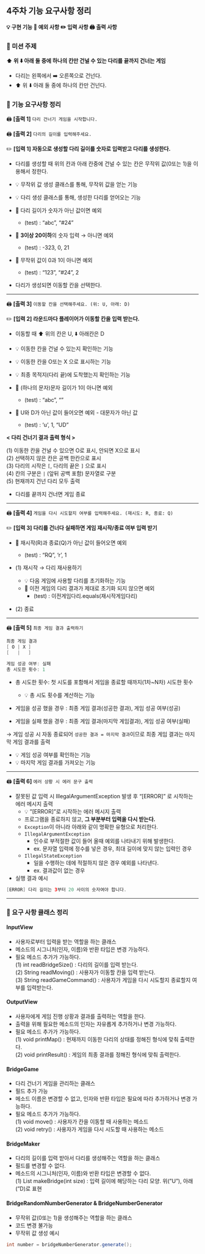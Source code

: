 ## 4주차 기능 요구사항 정리
**💡 구현 기능 🚫 예외 사항 ✏️ 입력 사항 🖨️ 출력 사항**

### ****📌**** 미션 주제

**⬆️ 위 ⬇️ 아래 둘 중에 하나의 칸만 건널 수 있는 다리를 끝까지 건너는 게임**

- 다리는 왼쪽에서 ➡️ 오른쪽으로 건넌다.
- ⬆️ 위 ⬇️ 아래 둘 중에 하나의 칸만 건넌다.

### ****📌**** 기능 요구사항 정리

🖨️ **[출력 1]** `다리 건너기 게임을 시작합니다.`

🖨️ **[출력 2]** `다리의 길이를 입력해주세요.`

✏️ **[입력 1] 자동으로 생성할 다리 길이를 숫자로 입력받고 다리를 생성한다.**

- 다리를 생성할 때 위의 칸과 아래 칸중에 건널 수 있는 칸은 무작위 값(0또는 1)을 이용해서 정한다.
- 💡 무작위 값 생성 클래스를 통해, 무작위 값을 얻는 기능
- 💡 다리 생성 클래스를 통해, 생성한 다리를 얻어오는 기능


- 🚫 다리 길이가 숫자가 아닌 값이면 예외
    - (test) : “abc”, “#24”
- 🚫 **3이상 20이하**의 숫자 입력 → 아니면 예외
    - (test) : -323, 0, 21
- 🚫 무작위 값이 0과 1이 아니면 예외
    - (test) : “123”, “#24”, 2


- 다리가 생성되면 이동할 칸을 선택한다.
---
🖨️ **[출력 3]** `이동할 칸을 선택해주세요. (위: U, 아래: D)`

✏️ **[입력 2] 라운드마다 플레이어가 이동할 칸을 입력 받는다.**

- 이동할 때 ⬆️ 위의 칸은 U, ⬇️ 아래칸은 D
- 💡 이동한 칸을 건널 수 있는지 확인하는 기능
- 💡 이동한 칸을 O또는 X 으로 표시하는 기능
- 💡 최종 목적지(다리 끝)에 도착했는지 확인하는 기능


- 🚫 (하나의 문자)문자 길이가 1이 아니면 예외
    - (test) : “abc”, “”
- 🚫 U와 D가 아닌 값이 들어오면 예외 - 대문자가 아닌 값
    - (test) : ‘u’, 1, “UD”
    
**< 다리 건너기 결과 출력 형식 >**

(1) 이동한 칸을 건널 수 있으면 O로 표시, 안되면 X으로 표시<br>
(2) 선택하지 않은 칸은 공백 한칸으로 표시<br>
(3) 다리의 시작은 `[`, 다리의 끝은 `]` 으로 표시<br>
(4) 칸의 구분은 `|` (앞뒤 공백 포함) 문자열로 구분<br>
(5) 현재까지 건넌 다리 모두 출력

- 다리를 끝까지 건너면 게임 종료
---
🖨️ **[출력 4]** `게임을 다시 시도할지 여부를 입력해주세요. (재시도: R, 종료: Q)`

✏️ **[입력 3] 다리를 건너다 실패하면 게임 재시작/종료 여부 입력 받기**

- 🚫 재시작(R)과 종료(Q)가 아닌 값이 들어오면 예외
    - (test) : “RQ”, ‘r’, 1


- (1) 재시작 → 다리 재사용하기
    - 💡 다음 게임에 사용할 다리를 초기화하는 기능
    - 🚫 이전 게임의 다리 결과가 제대로 초기화 되지 않으면 예외
        - (test) : 이전게임다리.equals(재시작게임다리)


- (2) 종료
---
🖨️ **[출력 5]** `최종 게임 결과 출력하기`

```java
최종 게임 결과
[ O | X ]
[   |   ]

게임 성공 여부: 실패
총 시도한 횟수: 1 
```

- 총 시도한 횟수: 첫 시도를 포함해서 게임을 종료할 때까지(1차~N차) 시도한 횟수
    - 💡 총 시도 횟수를 계산하는 기능


- 게임을 성공 했을 경우 : 최종 게임 결과(성공한 결과), 게임 성공 여부(성공)
- 게임을 실패 했을 경우 : 최종 게임 결과(마지막 게임결과), 게임 성공 여부(실패)

→ 게임 성공 시 자동 종료되어 `성공한 결과 = 마지막 결과`이므로 최종 게임 결과는 마지막 게임 결과를 출력

- 💡 게임 성공 여부를 확인하는 기능
- 💡 마지막 게임 결과를 가져오는 기능
---
🖨️ **[출력 6]** `에러 상황 시 에러 문구 출력`

- 잘못된 값 입력 시 IllegalArgumentException 발생 후 “[ERROR]” 로 시작하는 에러 메시지 출력
    - 💡 ”[ERROR]”로 시작하는 에러 메시지 출력
    - 프로그램을 종료하지 않고, **그 부분부터 입력을 다시 받는다.**
    - `Exception`이 아니라 아래와 같이 명확한 유형으로 처리한다.
    - `IllegalArgumentException`
        - 인수로 부적절한 값이 들어 올때 예외를 나타내기 위해 발생한다.
        - ex. 문자열 입력에 정수를 넣은 경우, 최대 길이에 맞지 않는 입력인 경우
    - `IllegalStateException`
        - 일을 수행하는 데에 적절하지 않은 경우 예외를 나타낸다.
        - ex. 결과값이 없는 경우
- 실행 결과 예시

```java
[ERROR] 다리 길이는 3부터 20 사이의 숫자여야 합니다.
```

---

### ****📌**** 요구 사항 클래스 정리

#### InputView

- 사용자로부터 입력을 받는 역할을 하는 클래스
- 메소드의 시그니처(인자, 이름)와 반환 타입은 변경 가능하다.
- 필요 메소드 추가가 가능하다.<br>
(1) int readBridgeSize() : 다리의 길이를 입력 받는다.<br>
(2) String readMoving() : 사용자가 이동할 칸을 입력 받는다.<br>
(3) String readGameCommand() : 사용자가 게임을 다시 시도할지 종료할지 여부를 입력받는다.

#### OutputView

- 사용자에게 게임 진행 상황과 결과를 출력하는 역할을 한다.
- 출력을 위해 필요한 메소드의 인자는 자유롭게 추가하거나 변경 가능하다.
- 필요 메소드 추가가 가능하다.<br>
(1) void printMap() : 현재까지 이동한 다리의 상태를 정해진 형식에 맞춰 출력한다.<br>
(2) void printResult() : 게임의 최종 결과를 정해진 형식에 맞춰 출력한다.

#### BridgeGame

- 다리 건너기 게임을 관리하는 클래스
- 필드 추가 가능
- 메소드 이름은 변경할 수 없고, 인자와 반환 타입은 필요에 따라 추가하거나 변경 가능하다.
- 필요 메소드 추가가 가능하다.<br>
(1) void move() : 사용자가 칸을 이동할 때 사용하는 메소드<br>
(2) void retry() : 사용자가 게임을 다시 시도할 때 사용하는 메소드

#### BridgeMaker

- 다리의 길이를 입력 받아서 다리를 생성해주는 역할을 하는 클래스
- 필드를 변경할 수 없다.
- 메소드의 시그니처(인자, 이름)와 반환 타입은 변경할 수 없다.<br>
(1) List<String> makeBridge(int size) : 입력 길이에 해당하는 다리 모양. 위(”U”), 아래(”D)로 표현

#### BridgeRandomNumberGenerator & BridgeNumberGenerator

- 무작위 값(0또는 1)을 생성해주는 역할을 하는 클래스
- 코드 변경 불가능
- 무작위 값 생성 예시
```java
int number = bridgeNumberGenerator.generate();
```